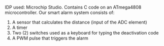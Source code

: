 IDP used: Microchip Studio. Contains C code on an ATmega4808 microcontroller. Our smart alarm system consists of:
1. A sensor that calculates the distance (input of the ADC element)
2. A timer
3. Two (2) switches used as a keyboard for typing the deactivation code
4. A PWM pulse that triggers the alarm
